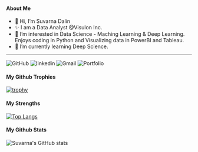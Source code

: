 
#### About Me
- 👋 Hi, I’m Suvarna Dalin
- ✨ I am a Data Analyst @Visulon Inc.
- 👀 I’m interested in Data Science - Maching Learning & Deep Learning. Enjoys coding in Python and Visualizing data in PowerBI and Tableau.
- 🌱 I’m currently learning Deep Science.
------------------------------------------------------------------------------------------------------------------------------------------------

![GitHub](https://img.shields.io/badge/GitHub-white?style=for-the-badge=GitHub&logo=GitHub&logoColor=black)
![linkedin](https://img.shields.io/badge/LinkedIn-0e76a8?style=for-the-badge=LinkedIn&logo=Linkedin&logoColor=white&url=<https://www.linkedin.com/in/suvarnaputhiyoppil/>)
![Gmail](https://img.shields.io/badge/Gmail-red?style=for-the-badge=Gmail&logo=Gmail&logoColor=white)
![Portfolio](https://img.shields.io/badge/Portfolio-green?style=for-the-badge=Portfolio&logo=Portfolio&logoColor=black)

#### My Github Trophies

[![trophy](https://github-profile-trophy.vercel.app/?username=SuvarnaDalin&theme=darkhub&column=4&row=1)](https://github.com/ryo-ma/github-profile-trophy)

#### My Strengths

[![Top Langs](https://github-readme-stats.vercel.app/api/top-langs/?username=SuvarnaDalin&layout=compact&hide=jupyter%20notebook)](https://github.com/anuraghazra/github-readme-stats)

#### My Github Stats
![Suvarna's GitHub stats](https://github-readme-stats.vercel.app/api?username=SuvarnaDalin&show_icons=true&theme=radical&hide_title=True)


